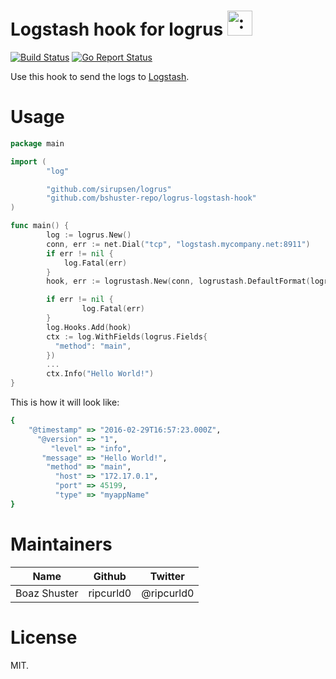# Logstash hook for logrus <img src="http://i.imgur.com/hTeVwmJ.png" width="40" height="40" alt=":walrus:" class="emoji" title=":walrus:" />
[![Build Status](https://travis-ci.org/bshuster-repo/logrus-logstash-hook.svg?branch=master)](https://travis-ci.org/bshuster-repo/logrus-logstash-hook)
[![Go Report Status](https://goreportcard.com/badge/github.com/bshuster-repo/logrus-logstash-hook)](https://goreportcard.com/report/github.com/bshuster-repo/logrus-logstash-hook)

Use this hook to send the logs to [Logstash](https://www.elastic.co/products/logstash).

# Usage

```go
package main

import (
        "log"

        "github.com/sirupsen/logrus"
        "github.com/bshuster-repo/logrus-logstash-hook"
)

func main() {
        log := logrus.New()
        conn, err := net.Dial("tcp", "logstash.mycompany.net:8911")
        if err != nil {
            log.Fatal(err)
        }
        hook, err := logrustash.New(conn, logrustash.DefaultFormat(logrus.Fields{"type": "myappName"}))

        if err != nil {
                log.Fatal(err)
        }
        log.Hooks.Add(hook)
        ctx := log.WithFields(logrus.Fields{
          "method": "main",
        })
        ...
        ctx.Info("Hello World!")
}
```

This is how it will look like:

```ruby
{
    "@timestamp" => "2016-02-29T16:57:23.000Z",
      "@version" => "1",
         "level" => "info",
       "message" => "Hello World!",
        "method" => "main",
          "host" => "172.17.0.1",
          "port" => 45199,
          "type" => "myappName"
}
```

# Maintainers

Name         | Github    | Twitter    |
------------ | --------- | ---------- |
Boaz Shuster | ripcurld0 | @ripcurld0 |

# License

MIT.

